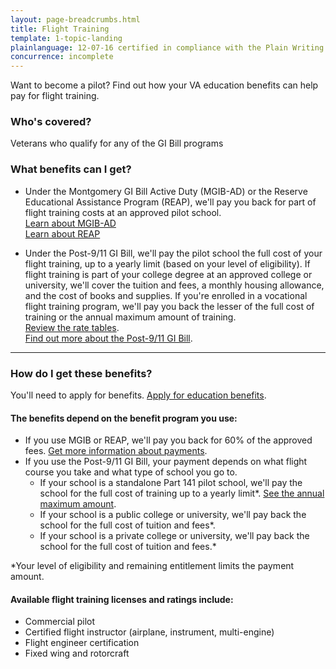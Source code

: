 ```yaml
---
layout: page-breadcrumbs.html
title: Flight Training
template: 1-topic-landing
plainlanguage: 12-07-16 certified in compliance with the Plain Writing Act
concurrence: incomplete
---
```


<div class="va-introtext">
Want to become a pilot? Find out how your VA education benefits can help pay for flight training.
</div>


<div class="feature" markdown="1">

### Who's covered?

Veterans who qualify for any of the GI Bill programs
</div>

### What benefits can I get? 

- Under the Montgomery GI Bill Active Duty (MGIB-AD) or the Reserve Educational Assistance Program (REAP), we'll pay you back for part of flight training costs at an approved pilot school.<br>
[Learn about MGIB-AD](/education/gi-bill/montgomery-active-duty/)<br>
[Learn about REAP](/education/other-educational-assistance-programs/reap/)

- Under the Post-9/11 GI Bill, we'll pay the pilot school the full cost of your flight training, up to a yearly limit (based on  your level of eligibility). If flight training is part of your college degree at an approved college or university, we'll cover the tuition and fees, a monthly housing allowance, and the cost of books and supplies. If you're enrolled in a vocational flight training program, we'll pay you back the lesser of the full cost of training or the annual maximum amount of training.<br>
[Review the rate tables](http://www.benefits.va.gov/gibill/resources/benefits_resources/rate_tables.asp).<br> 
[Find out more about the Post-9/11 GI Bill](/education/gi-bill/post-9-11/). 

------

### How do I get these benefits? 

You'll need to apply for benefits. [Apply for education benefits](/education/apply-for-education-benefits/).

#### The benefits depend on the benefit program you use:

- If you use MGIB or REAP, we'll pay you back for 60% of the approved fees. [Get more information about payments](http://www.benefits.va.gov/gibill/resources/benefits_resources/rate_tables.asp).
- If you use the Post-9/11 GI Bill, your payment depends on what flight course you take and what type of school you go to.
    - If your school is a standalone Part 141 pilot school, we'll pay the school for the full cost of training up to a yearly limit*. [See the annual maximum amount](http://www.benefits.va.gov/gibill/resources/benefits_resources/rate_tables.asp).
    - If your school is a public college or university, we'll pay back the school for the full cost of tuition and fees*. 
    - If your school is a private college or university, we'll pay back the school for the full cost of tuition and fees.*

*Your level of eligibility and remaining entitlement limits the payment amount.

#### Available flight training licenses and ratings include:

- Commercial pilot
- Certified flight instructor (airplane, instrument, multi-engine)
- Flight engineer certification
- Fixed wing and rotorcraft


